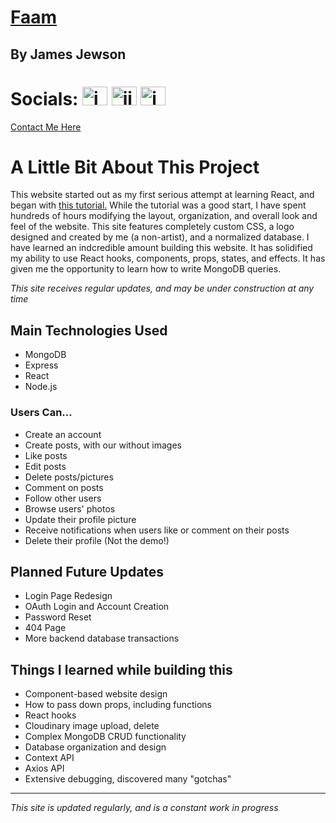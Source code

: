# <a href="https://faamapp.netlify.app/">Faam</a>
By James Jewson
---

# Socials: <a href="https://linkedin.com/in/jamesjewson" target="blank"><img src="https://raw.githubusercontent.com/rahuldkjain/github-profile-readme-generator/master/src/images/icons/Social/linked-in-alt.svg" alt="james jewson" height="30" width="40" /></a> <a href="https://twitter.com/jjewson" target="blank"><img src="https://raw.githubusercontent.com/rahuldkjain/github-profile-readme-generator/master/src/images/icons/Social/twitter.svg" alt="jjewson" height="30" width="40" /></a> <a href="https://stackoverflow.com/users/16706229/james-jewson" target="blank"><img src="https://raw.githubusercontent.com/rahuldkjain/github-profile-readme-generator/master/src/images/icons/Social/stack-overflow.svg" alt="james jewson" height="30" width="40" /></a> <br/> 
<a href="https://jamesjewson.netlify.app/#contact">Contact Me Here</a>


# A Little Bit About This Project
This website started out as my first serious attempt at learning React, and began with <a href="https://www.youtube.com/watch?v=pFHyZvVxce0">this tutorial.</a> While the tutorial was a good start, I have spent hundreds of hours modifying the layout, organization, and overall look and feel of the website. This site features completely custom CSS, a logo designed and created by me (a non-artist), and a normalized database. 
I have learned an indcredible amount building this website. It has solidified my ability to use React hooks, components, props, states, and effects. It has given me the opportunity to learn how to write MongoDB queries.

*This site receives regular updates, and may be under construction at any time*


## Main Technologies Used
- MongoDB
- Express
- React
- Node.js

### Users Can...
- Create an account
- Create posts, with our without images
- Like posts
- Edit posts
- Delete posts/pictures
- Comment on posts
- Follow other users
- Browse users' photos
- Update their profile picture
- Receive notifications when users like or comment on their posts
- Delete their profile (Not the demo!)

 ## Planned Future Updates
- Login Page Redesign
- OAuth Login and Account Creation
- Password Reset
- 404 Page
- More backend database transactions

## Things I learned while building this
- Component-based website design
- How to pass down props, including functions
- React hooks
- Cloudinary image upload, delete
- Complex MongoDB CRUD functionality 
- Database organization and design
- Context API
- Axios API
- Extensive debugging, discovered many "gotchas"

---

*This site is updated regularly, and is a constant work in progress*
    
